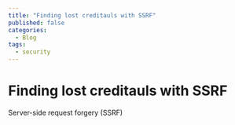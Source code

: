 ```yaml
---
title: "Finding lost creditauls with SSRF"
published: false
categories:
  - Blog
tags:
  - security
---
```


# Finding lost creditauls with SSRF

Server-side request forgery (SSRF) 
